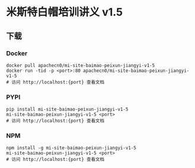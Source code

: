 # 米斯特白帽培训讲义 v1.5

## 下载

### Docker

```
docker pull apachecn0/mi-site-baimao-peixun-jiangyi-v1-5
docker run -tid -p <port>:80 apachecn0/mi-site-baimao-peixun-jiangyi-v1-5
# 访问 http://localhost:{port} 查看文档
```

### PYPI

```
pip install mi-site-baimao-peixun-jiangyi-v1-5
mi-site-baimao-peixun-jiangyi-v1-5 <port>
# 访问 http://localhost:{port} 查看文档
```

### NPM

```
npm install -g mi-site-baimao-peixun-jiangyi-v1-5
mi-site-baimao-peixun-jiangyi-v1-5 <port>
# 访问 http://localhost:{port} 查看文档
```